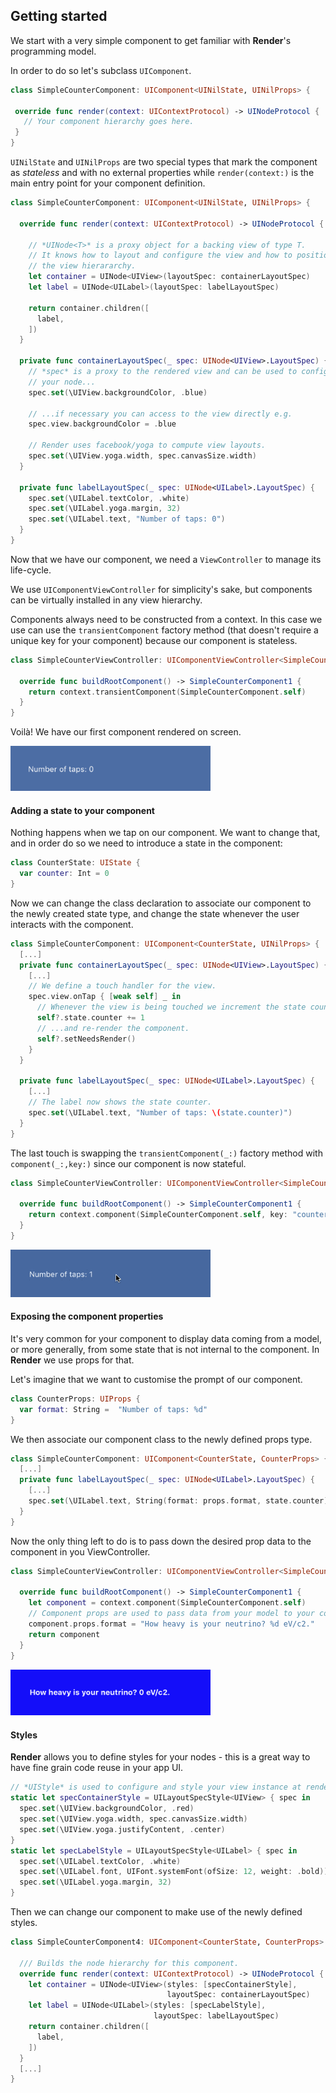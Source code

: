 ## Getting started

We start with a very simple component to get familiar with **Render**'s programming model.

In order to do so let's subclass `UIComponent`.

```swift
class SimpleCounterComponent: UIComponent<UINilState, UINilProps> {

 override func render(context: UIContextProtocol) -> UINodeProtocol {
   // Your component hierarchy goes here.
 }
}
```

`UINilState` and `UINilProps` are two special types that mark the component as *stateless* and with no external properties while `render(context:)` is the main entry point for your component definition.

```swift
class SimpleCounterComponent: UIComponent<UINilState, UINilProps> {

  override func render(context: UIContextProtocol) -> UINodeProtocol {
    
    // *UINode<T>* is a proxy object for a backing view of type T.
    // It knows how to layout and configure the view and how to position it in 
    // the view hierararchy.
    let container = UINode<UIView>(layoutSpec: containerLayoutSpec)
    let label = UINode<UILabel>(layoutSpec: labelLayoutSpec)
    
    return container.children([
      label,
    ])
  }

  private func containerLayoutSpec(_ spec: UINode<UIView>.LayoutSpec) {
    // *spec* is a proxy to the rendered view and can be used to configure the backing view for
    // your node...
    spec.set(\UIView.backgroundColor, .blue)

    // ...if necessary you can access to the view directly e.g.
    spec.view.backgroundColor = .blue

    // Render uses facebook/yoga to compute view layouts.
    spec.set(\UIView.yoga.width, spec.canvasSize.width)
  }

  private func labelLayoutSpec(_ spec: UINode<UILabel>.LayoutSpec) {
    spec.set(\UILabel.textColor, .white)
    spec.set(\UILabel.yoga.margin, 32)
    spec.set(\UILabel.text, "Number of taps: 0")
  }
}
```

Now that we have our component, we need a `ViewController` to manage its life-cycle.

We use `UIComponentViewController` for simplicity's sake, but components can be virtually installed in any view hierarchy.

Components always need to be constructed from a context.
In this case we use can use the `transientComponent` factory method (that doesn't require a unique key for your component) because our component is stateless.

```swift
class SimpleCounterViewController: UIComponentViewController<SimpleCounterComponent> {

  override func buildRootComponent() -> SimpleCounterComponent1 {
    return context.transientComponent(SimpleCounterComponent.self)
  }
}
```

Voilà! We have our first component rendered on screen.

<img src="assets/gs1.png" width=320>

#### Adding a state to your component

Nothing happens when we tap on our component.
We want to change that, and in order do so we need to introduce a state in the component:

```swift
class CounterState: UIState {
  var counter: Int = 0
}
```

Now we can change the class declaration to associate our component to the newly created state type, and change the state whenever the user interacts with the component.

```swift
class SimpleCounterComponent: UIComponent<CounterState, UINilProps> {
  [...]
  private func containerLayoutSpec(_ spec: UINode<UIView>.LayoutSpec) {
    [...]
    // We define a touch handler for the view.
    spec.view.onTap { [weak self] _ in
      // Whenever the view is being touched we increment the state counter... 
      self?.state.counter += 1
      // ...and re-render the component.
      self?.setNeedsRender()
    }
  }
  
  private func labelLayoutSpec(_ spec: UINode<UILabel>.LayoutSpec) {
    [...]
    // The label now shows the state counter.
    spec.set(\UILabel.text, "Number of taps: \(state.counter)")
  }
}
```

The last touch is swapping the `transientComponent(_:)` factory method with `component(_:,key:)` since our component is now stateful.

```swift
class SimpleCounterViewController: UIComponentViewController<SimpleCounterComponent> {

  override func buildRootComponent() -> SimpleCounterComponent1 {
    return context.component(SimpleCounterComponent.self, key: "counter")
  }
}
```

<img src="assets/gs2.gif" width=320>

#### Exposing the component properties

It's very common for your component to display data coming from a model, or more generally, from some state that is not internal to the component.
In **Render** we use props for that.

Let's imagine that we want to customise the prompt of our component.

```swift
class CounterProps: UIProps {
  var format: String =  "Number of taps: %d"
}
```

We then associate our component class to the newly defined props type.

```swift
class SimpleCounterComponent: UIComponent<CounterState, CounterProps> {
  [...]
  private func labelLayoutSpec(_ spec: UINode<UILabel>.LayoutSpec) {
    [...]
    spec.set(\UILabel.text, String(format: props.format, state.counter))
  }
}
```

Now the only thing left to do is to pass down the desired prop data to the component in you ViewController. 

```swift
class SimpleCounterViewController: UIComponentViewController<SimpleCounterComponent> {

  override func buildRootComponent() -> SimpleCounterComponent1 {
    let component = context.component(SimpleCounterComponent.self)
    // Component props are used to pass data from your model to your component.
    component.props.format = "How heavy is your neutrino? %d eV/c2."
    return component
  }
}
```

<img src="assets/gs3.png" width=320>

#### Styles 

**Render** allows you to define styles for your nodes - this is a great way to have fine grain code reuse in your app UI.

```swift
// *UIStyle* is used to configure and style your view instance at render time
static let specContainerStyle = UILayoutSpecStyle<UIView> { spec in
  spec.set(\UIView.backgroundColor, .red)
  spec.set(\UIView.yoga.width, spec.canvasSize.width)
  spec.set(\UIView.yoga.justifyContent, .center)
}
static let specLabelStyle = UILayoutSpecStyle<UILabel> { spec in
  spec.set(\UILabel.textColor, .white)
  spec.set(\UILabel.font, UIFont.systemFont(ofSize: 12, weight: .bold))
  spec.set(\UILabel.yoga.margin, 32)
}
```

Then we can change our component to make use of the newly defined styles.

```swift
class SimpleCounterComponent4: UIComponent<CounterState, CounterProps> {

  /// Builds the node hierarchy for this component.
  override func render(context: UIContextProtocol) -> UINodeProtocol {
    let container = UINode<UIView>(styles: [specContainerStyle],
                                   layoutSpec: containerLayoutSpec)
    let label = UINode<UILabel>(styles: [specLabelStyle],
                                layoutSpec: labelLayoutSpec)
    return container.children([
      label,
    ])
  }
  [...]
}
```



